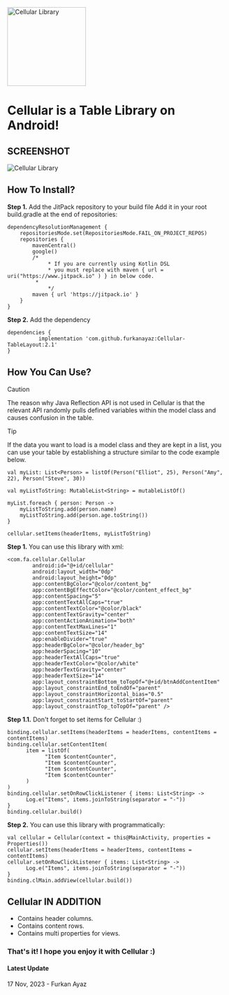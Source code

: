 <img src="https://raw.githubusercontent.com/furkanayaz/Cellular-TableLayout/master/cellular.png" width="180" height="180" title="Logo" align="middle" alt="Cellular Library">

# Cellular is a Table Library on Android!

## SCREENSHOT

<img src="https://raw.githubusercontent.com/furkanayaz/Cellular-TableLayout/master/layout.jpeg" title="Logo" align="middle" alt="Cellular Library">

## How To Install?

**Step 1.** Add the JitPack repository to your build file
Add it in your root build.gradle at the end of repositories:

```
dependencyResolutionManagement {
	repositoriesMode.set(RepositoriesMode.FAIL_ON_PROJECT_REPOS)
	repositories {
		mavenCentral()
		google()
		/*
        	 * If you are currently using Kotlin DSL
        	 * you must replace with maven { url = uri("https://www.jitpack.io" ) } in below code.
		 * 
        	 */
		maven { url 'https://jitpack.io' }
	}
}
```

**Step 2.** Add the dependency

```
dependencies {
	      implementation 'com.github.furkanayaz:Cellular-TableLayout:2.1'
}
```

## How You Can Use?

> [!CAUTION]
> The reason why Java Reflection API is not used in Cellular is that the relevant API randomly pulls defined variables within the model class and causes confusion in the table.

> [!TIP]
> If the data you want to load is a model class and they are kept in a list, you can use your table by establishing a structure similar to the code example below.

```
val myList: List<Person> = listOf(Person("Elliot", 25), Person("Amy", 22), Person("Steve", 30))

val myListToString: MutableList<String> = mutableListOf()

myList.foreach { person: Person ->
	myListToString.add(person.name)
	myListToString.add(person.age.toString())
}

cellular.setItems(headerItems, myListToString)
```

**Step 1.** You can use this library with xml:

```
<com.fa.cellular.Cellular
        android:id="@+id/cellular"
        android:layout_width="0dp"
        android:layout_height="0dp"
        app:contentBgColor="@color/content_bg"
        app:contentBgEffectColor="@color/content_effect_bg"
        app:contentSpacing="5"
        app:contentTextAllCaps="true"
        app:contentTextColor="@color/black"
        app:contentTextGravity="center"
        app:contentActionAnimation="both"
        app:contentTextMaxLines="1"
        app:contentTextSize="14"
        app:enableDivider="true"
        app:headerBgColor="@color/header_bg"
        app:headerSpacing="10"
        app:headerTextAllCaps="true"
        app:headerTextColor="@color/white"
        app:headerTextGravity="center"
        app:headerTextSize="14"
        app:layout_constraintBottom_toTopOf="@+id/btnAddContentItem"
        app:layout_constraintEnd_toEndOf="parent"
        app:layout_constraintHorizontal_bias="0.5"
        app:layout_constraintStart_toStartOf="parent"
        app:layout_constraintTop_toTopOf="parent" />
```

**Step 1.1.** Don't forget to set items for Cellular :)

```
binding.cellular.setItems(headerItems = headerItems, contentItems = contentItems)
binding.cellular.setContentItem(
      item = listOf(
            "Item $contentCounter",
            "Item $contentCounter",
            "Item $contentCounter",
            "Item $contentCounter"
      )
)
binding.cellular.setOnRowClickListener { items: List<String> ->
      Log.e("Items", items.joinToString(separator = "-"))
}
binding.cellular.build()
```

**Step 2.** You can use this library with programmatically:

```
val cellular = Cellular(context = this@MainActivity, properties = Properties())
cellular.setItems(headerItems = headerItems, contentItems = contentItems)
cellular.setOnRowClickListener { items: List<String> ->
      Log.e("Items", items.joinToString(separator = "-"))
}
binding.clMain.addView(cellular.build())
```

## Cellular IN ADDITION

* Contains header columns.
* Contains content rows.
* Contains multi properties for views.

### That's it! I hope you enjoy it with Cellular :)

#### Latest Update

17 Nov, 2023 - Furkan Ayaz
